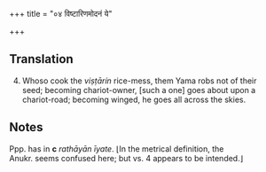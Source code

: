 +++
title = "०४ विष्टारिणमोदनं ये"

+++
## Translation
4. Whoso cook the *viṣṭārín* rice-mess, them Yama robs not of their  
seed; becoming chariot-owner, \[such a one\] goes about upon a  
chariot-road; becoming winged, he goes all across the skies.

## Notes
Ppp. has in **c** *rathāyān īyate*. ⌊In the metrical definition, the  
Anukr. seems confused here; but vs. 4 appears to be intended.⌋
